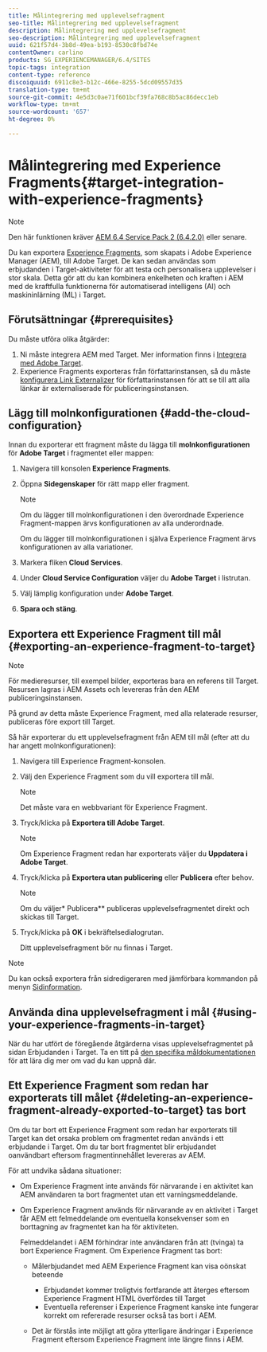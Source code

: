 ```yaml
---
title: Målintegrering med upplevelsefragment
seo-title: Målintegrering med upplevelsefragment
description: Målintegrering med upplevelsefragment
seo-description: Målintegrering med upplevelsefragment
uuid: 621f57d4-3b8d-49ea-b193-8530c8fbd74e
contentOwner: carlino
products: SG_EXPERIENCEMANAGER/6.4/SITES
topic-tags: integration
content-type: reference
discoiquuid: 6911c8e3-b12c-466e-8255-5dcd09557d35
translation-type: tm+mt
source-git-commit: 4e5d3c0ae71f601bcf39fa768c8b5ac86decc1eb
workflow-type: tm+mt
source-wordcount: '657'
ht-degree: 0%

---
```



# Målintegrering med Experience Fragments{#target-integration-with-experience-fragments}

>[!NOTE]
>
>Den här funktionen kräver [AEM 6.4 Service Pack 2 (6.4.2.0)](/help/release-notes/sp-release-notes.md) eller senare.

Du kan exportera [Experience Fragments](/help/sites-authoring/experience-fragments.md), som skapats i Adobe Experience Manager (AEM), till Adobe Target. De kan sedan användas som erbjudanden i Target-aktiviteter för att testa och personalisera upplevelser i stor skala. Detta gör att du kan kombinera enkelheten och kraften i AEM med de kraftfulla funktionerna för automatiserad intelligens (AI) och maskininlärning (ML) i Target.

## Förutsättningar {#prerequisites}

Du måste utföra olika åtgärder:

1. Ni måste integrera AEM med Target. Mer information finns i [Integrera med Adobe Target](/help/sites-administering/target.md).
1. Experience Fragments exporteras från författarinstansen, så du måste [konfigurera Link Externalizer](/help/sites-developing/externalizer.md) för författarinstansen för att se till att alla länkar är externaliserade för publiceringsinstansen.

## Lägg till molnkonfigurationen {#add-the-cloud-configuration}

Innan du exporterar ett fragment måste du lägga till **molnkonfigurationen** för **Adobe Target** i fragmentet eller mappen:

1. Navigera till konsolen **Experience Fragments**.
1. Öppna **Sidegenskaper** för rätt mapp eller fragment.

   >[!NOTE]
   >
   >Om du lägger till molnkonfigurationen i den överordnade Experience Fragment-mappen ärvs konfigurationen av alla underordnade.
   >
   >Om du lägger till molnkonfigurationen i själva Experience Fragment ärvs konfigurationen av alla variationer.

1. Markera fliken **Cloud Services**.

1. Under **Cloud Service Configuration** väljer du **Adobe Target** i listrutan.
1. Välj lämplig konfiguration under **Adobe Target**.

1. **Spara och stäng**.

## Exportera ett Experience Fragment till mål {#exporting-an-experience-fragment-to-target}

>[!NOTE]
>
>För medieresurser, till exempel bilder, exporteras bara en referens till Target. Resursen lagras i AEM Assets och levereras från den AEM publiceringsinstansen.
>
>På grund av detta måste Experience Fragment, med alla relaterade resurser, publiceras före export till Target.

Så här exporterar du ett upplevelsefragment från AEM till mål (efter att du har angett molnkonfigurationen):

1. Navigera till Experience Fragment-konsolen.
1. Välj den Experience Fragment som du vill exportera till mål.

   >[!NOTE]
   >
   >Det måste vara en webbvariant för Experience Fragment.

1. Tryck/klicka på **Exportera till Adobe Target**.

   >[!NOTE]
   >
   >Om Experience Fragment redan har exporterats väljer du **Uppdatera i Adobe Target**.

1. Tryck/klicka på **Exportera utan publicering** eller **Publicera** efter behov.

   >[!NOTE]
   >
   >Om du väljer* Publicera** publiceras upplevelsefragmentet direkt och skickas till Target.

1. Tryck/klicka på **OK** i bekräftelsedialogrutan.

   Ditt upplevelsefragment bör nu finnas i Target.

>[!NOTE]
>
>Du kan också exportera från sidredigeraren med jämförbara kommandon på menyn [Sidinformation](/help/sites-authoring/author-environment-tools.md#page-information).

## Använda dina upplevelsefragment i mål {#using-your-experience-fragments-in-target}

När du har utfört de föregående åtgärderna visas upplevelsefragmentet på sidan Erbjudanden i Target. Ta en titt på [den specifika måldokumentationen](https://experiencecloud.adobe.com/resources/help/en_US/target/target/aem-experience-fragments.html) för att lära dig mer om vad du kan uppnå där.

## Ett Experience Fragment som redan har exporterats till målet {#deleting-an-experience-fragment-already-exported-to-target} tas bort

Om du tar bort ett Experience Fragment som redan har exporterats till Target kan det orsaka problem om fragmentet redan används i ett erbjudande i Target. Om du tar bort fragmentet blir erbjudandet oanvändbart eftersom fragmentinnehållet levereras av AEM.

För att undvika sådana situationer:

* Om Experience Fragment inte används för närvarande i en aktivitet kan AEM användaren ta bort fragmentet utan ett varningsmeddelande.
* Om Experience Fragment används för närvarande av en aktivitet i Target får AEM ett felmeddelande om eventuella konsekvenser som en borttagning av fragmentet kan ha för aktiviteten.

   Felmeddelandet i AEM förhindrar inte användaren från att (tvinga) ta bort Experience Fragment. Om Experience Fragment tas bort:

   * Målerbjudandet med AEM Experience Fragment kan visa oönskat beteende

      * Erbjudandet kommer troligtvis fortfarande att återges eftersom Experience Fragment HTML överfördes till Target
      * Eventuella referenser i Experience Fragment kanske inte fungerar korrekt om refererade resurser också tas bort i AEM.
   * Det är förstås inte möjligt att göra ytterligare ändringar i Experience Fragment eftersom Experience Fragment inte längre finns i AEM.


